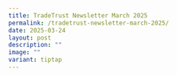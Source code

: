 ```yaml
---
title: TradeTrust Newsletter March 2025
permalink: /tradetrust-newsletter-march-2025/
date: 2025-03-24
layout: post
description: ""
image: ""
variant: tiptap
---
```


